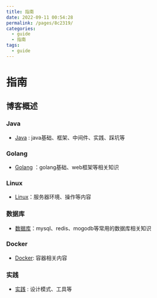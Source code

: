 ```yaml
---
title: 指南
date: 2022-09-11 00:54:28
permalink: /pages/8c2319/
categories: 
  - guide
  - 指南
tags: 
  - guide
---
```

# 指南

## 博客概述
### Java
- [Java](/pages/bf6a41/) : java基础、框架、中间件、实践、踩坑等
### Golang
- [Golang](/pages/ecb94e/) ：golang基础、web框架等相关知识
### Linux
- [Linux](/pages/eeefb8/)：服务器环境、操作等内容
### 数据库
- [数据库](/pages/eeefb8/)：mysql、redis、mogodb等常用的数据库相关知识
### Docker
- [Docker](/pages/5111ec/): 容器相关内容
### 实践
- [实践](/pages/20fb9d/) : 设计模式、工具等